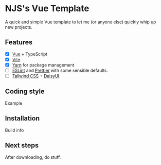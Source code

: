# NJS's Vue Template

A quick and simple Vue template to let me (or anyone else) quickly whip up new projects.

## Features

- [x] [Vue](https://vuejs.org/) + TypeScript
- [x] [Vite](https://vitejs.dev/)
- [x] [Yarn](https://yarnpkg.com/) for package management
- [ ] [ESLint](https://eslint.org/) and [Prettier](https://prettier.io/) with some sensible defaults.
- [ ] [Tailwind CSS](https://tailwindcss.com/) + [DaisyUI](https://daisyui.com/)

## Coding style

Example

## Installation

Build info

## Next steps

After downloading, do stuff.
